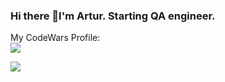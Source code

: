 ### Hi there 👋I'm Artur. Starting QA engineer.

    
   My CodeWars Profile:   
<img src="https://www.codewars.com/users/balsis/badges/large">


<a href="https://github.com/balsis">
    <img src="https://komarev.com/ghpvc/?username=balsis&style=for-the-badge"> </a> 

<!--
**balsis/balsis** is a ✨ _special_ ✨ repository because its `README.md` (this file) appears on your GitHub profile.

Here are some ideas to get you started:

- 🔭 I’m currently working on ...
- 🌱 I’m currently learning ...
- 👯 I’m looking to collaborate on ...
- 🤔 I’m looking for help with ...
- 💬 Ask me about ...
- 📫 How to reach me: ...
- 😄 Pronouns: ...
- ⚡ Fun fact: ...
-->

